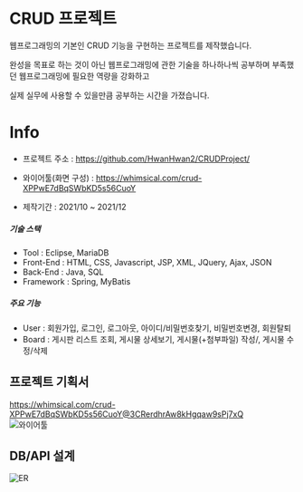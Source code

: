 CRUD 프로젝트
==============
웹프로그래밍의 기본인 CRUD 기능을 구현하는 프로젝트를 제작했습니다.   

완성을 목표로 하는 것이 아닌 웹프로그래밍에 관한 기술을 하나하나씩 공부하며 부족했던 웹프로그래밍에 필요한 역량을 강화하고   

실제 실무에 사용할 수 있을만큼 공부하는 시간을 가졌습니다.   


Info
==============
- 프로젝트 주소 : https://github.com/HwanHwan2/CRUDProject/   
- 와이어툴(화면 구성) : https://whimsical.com/crud-XPPwE7dBqSWbKD5s56CuoY   

- 제작기간 : 2021/10 ~ 2021/12   
##### 기술 스택   
- Tool : Eclipse, MariaDB   
- Front-End : HTML, CSS, Javascript, JSP, XML, JQuery, Ajax, JSON   
- Back-End : Java, SQL   
- Framework : Spring, MyBatis   

##### 주요 기능
- User : 회원가입, 로그인, 로그아웃, 아이디/비밀번호찾기, 비밀번호변경, 회원탈퇴   
- Board : 게시판 리스트 조회, 게시물 상세보기, 게시물(+첨부파일) 작성/, 게시물 수정/삭제   

## **프로젝트 기획서**   
https://whimsical.com/crud-XPPwE7dBqSWbKD5s56CuoY@3CRerdhrAw8kHgqaw9sPj7xQ   
![와이어툴](https://user-images.githubusercontent.com/82797084/147442466-87e71117-580c-4a31-bf33-060a48ca6438.PNG)

## **DB/API 설계**   
![ER](https://user-images.githubusercontent.com/82797084/147442536-4743377f-0601-4d42-a083-afdd1daf3667.png)
